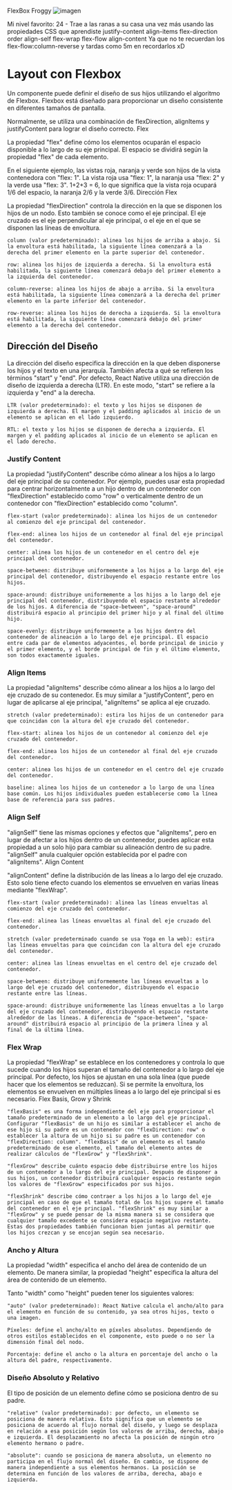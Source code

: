FlexBox Froggy
![imagen](https://github.com/LuIs-Dxd/movil_design_final/assets/45068622/de5cb53f-adc6-46be-b290-36cd519f0ef3)


Mi nivel favorito: 24 - Trae a las ranas a su casa una vez más usando las propiedades CSS que aprendiste
    justify-content
    align-items
    flex-direction
    order
    align-self
    flex-wrap
    flex-flow
    align-content
Ya que no te recuerdan los flex-flow:column-reverse y tardas como 5m en recordarlos xD

# Layout con Flexbox

Un componente puede definir el diseño de sus hijos utilizando el algoritmo de Flexbox. Flexbox está diseñado para proporcionar un diseño consistente en diferentes tamaños de pantalla.

Normalmente, se utiliza una combinación de flexDirection, alignItems y justifyContent para lograr el diseño correcto.
Flex

La propiedad "flex" define cómo los elementos ocuparán el espacio disponible a lo largo de su eje principal. El espacio se dividirá según la propiedad "flex" de cada elemento.

En el siguiente ejemplo, las vistas roja, naranja y verde son hijos de la vista contenedora con "flex: 1". La vista roja usa "flex: 1", la naranja usa "flex: 2" y la verde usa "flex: 3". 1+2+3 = 6, lo que significa que la vista roja ocupará 1/6 del espacio, la naranja 2/6 y la verde 3/6.
Dirección Flex

La propiedad "flexDirection" controla la dirección en la que se disponen los hijos de un nodo. Esto también se conoce como el eje principal. El eje cruzado es el eje perpendicular al eje principal, o el eje en el que se disponen las líneas de envoltura.

    column (valor predeterminado): alinea los hijos de arriba a abajo. Si la envoltura está habilitada, la siguiente línea comenzará a la derecha del primer elemento en la parte superior del contenedor.

    row: alinea los hijos de izquierda a derecha. Si la envoltura está habilitada, la siguiente línea comenzará debajo del primer elemento a la izquierda del contenedor.

    column-reverse: alinea los hijos de abajo a arriba. Si la envoltura está habilitada, la siguiente línea comenzará a la derecha del primer elemento en la parte inferior del contenedor.

    row-reverse: alinea los hijos de derecha a izquierda. Si la envoltura está habilitada, la siguiente línea comenzará debajo del primer elemento a la derecha del contenedor.

## Dirección del Diseño

La dirección del diseño especifica la dirección en la que deben disponerse los hijos y el texto en una jerarquía. También afecta a qué se refieren los términos "start" y "end". Por defecto, React Native utiliza una dirección de diseño de izquierda a derecha (LTR). En este modo, "start" se refiere a la izquierda y "end" a la derecha.

    LTR (valor predeterminado): el texto y los hijos se disponen de izquierda a derecha. El margen y el padding aplicados al inicio de un elemento se aplican en el lado izquierdo.

    RTL: el texto y los hijos se disponen de derecha a izquierda. El margen y el padding aplicados al inicio de un elemento se aplican en el lado derecho.

### Justify Content

La propiedad "justifyContent" describe cómo alinear a los hijos a lo largo del eje principal de su contenedor. Por ejemplo, puedes usar esta propiedad para centrar horizontalmente a un hijo dentro de un contenedor con "flexDirection" establecido como "row" o verticalmente dentro de un contenedor con "flexDirection" establecido como "column".

    flex-start (valor predeterminado): alinea los hijos de un contenedor al comienzo del eje principal del contenedor.

    flex-end: alinea los hijos de un contenedor al final del eje principal del contenedor.

    center: alinea los hijos de un contenedor en el centro del eje principal del contenedor.

    space-between: distribuye uniformemente a los hijos a lo largo del eje principal del contenedor, distribuyendo el espacio restante entre los hijos.

    space-around: distribuye uniformemente a los hijos a lo largo del eje principal del contenedor, distribuyendo el espacio restante alrededor de los hijos. A diferencia de "space-between", "space-around" distribuirá espacio al principio del primer hijo y al final del último hijo.

    space-evenly: distribuye uniformemente a los hijos dentro del contenedor de alineación a lo largo del eje principal. El espacio entre cada par de elementos adyacentes, el borde principal de inicio y el primer elemento, y el borde principal de fin y el último elemento, son todos exactamente iguales.

### Align Items

La propiedad "alignItems" describe cómo alinear a los hijos a lo largo del eje cruzado de su contenedor. Es muy similar a "justifyContent", pero en lugar de aplicarse al eje principal, "alignItems" se aplica al eje cruzado.

    stretch (valor predeterminado): estira los hijos de un contenedor para que coincidan con la altura del eje cruzado del contenedor.

    flex-start: alinea los hijos de un contenedor al comienzo del eje cruzado del contenedor.

    flex-end: alinea los hijos de un contenedor al final del eje cruzado del contenedor.

    center: alinea los hijos de un contenedor en el centro del eje cruzado del contenedor.

    baseline: alinea los hijos de un contenedor a lo largo de una línea base común. Los hijos individuales pueden establecerse como la línea base de referencia para sus padres.

### Align Self

"alignSelf" tiene las mismas opciones y efectos que "alignItems", pero en lugar de afectar a los hijos dentro de un contenedor, puedes aplicar esta propiedad a un solo hijo para cambiar su alineación dentro de su padre. "alignSelf" anula cualquier opción establecida por el padre con "alignItems".
Align Content

"alignContent" define la distribución de las líneas a lo largo del eje cruzado. Esto solo tiene efecto cuando los elementos se envuelven en varias líneas mediante "flexWrap".

    flex-start (valor predeterminado): alinea las líneas envueltas al comienzo del eje cruzado del contenedor.

    flex-end: alinea las líneas envueltas al final del eje cruzado del contenedor.

    stretch (valor predeterminado cuando se usa Yoga en la web): estira las líneas envueltas para que coincidan con la altura del eje cruzado del contenedor.

    center: alinea las líneas envueltas en el centro del eje cruzado del contenedor.

    space-between: distribuye uniformemente las líneas envueltas a lo largo del eje cruzado del contenedor, distribuyendo el espacio restante entre las líneas.

    space-around: distribuye uniformemente las líneas envueltas a lo largo del eje cruzado del contenedor, distribuyendo el espacio restante alrededor de las líneas. A diferencia de "space-between", "space-around" distribuirá espacio al principio de la primera línea y al final de la última línea.

### Flex Wrap

La propiedad "flexWrap" se establece en los contenedores y controla lo que sucede cuando los hijos superan el tamaño del contenedor a lo largo del eje principal. Por defecto, los hijos se ajustan en una sola línea (que puede hacer que los elementos se reduzcan). Si se permite la envoltura, los elementos se envuelven en múltiples líneas a lo largo del eje principal si es necesario.
Flex Basis, Grow y Shrink

    "flexBasis" es una forma independiente del eje para proporcionar el tamaño predeterminado de un elemento a lo largo del eje principal. Configurar "flexBasis" de un hijo es similar a establecer el ancho de ese hijo si su padre es un contenedor con "flexDirection: row" o establecer la altura de un hijo si su padre es un contenedor con "flexDirection: column". "flexBasis" de un elemento es el tamaño predeterminado de ese elemento, el tamaño del elemento antes de realizar cálculos de "flexGrow" y "flexShrink".

    "flexGrow" describe cuánto espacio debe distribuirse entre los hijos de un contenedor a lo largo del eje principal. Después de disponer a sus hijos, un contenedor distribuirá cualquier espacio restante según los valores de "flexGrow" especificados por sus hijos.

    "flexShrink" describe cómo contraer a los hijos a lo largo del eje principal en caso de que el tamaño total de los hijos supere el tamaño del contenedor en el eje principal. "flexShrink" es muy similar a "flexGrow" y se puede pensar de la misma manera si se considera que cualquier tamaño excedente se considera espacio negativo restante. Estas dos propiedades también funcionan bien juntas al permitir que los hijos crezcan y se encojan según sea necesario.

### Ancho y Altura

La propiedad "width" especifica el ancho del área de contenido de un elemento. De manera similar, la propiedad "height" especifica la altura del área de contenido de un elemento.

Tanto "width" como "height" pueden tener los siguientes valores:

    "auto" (valor predeterminado): React Native calcula el ancho/alto para el elemento en función de su contenido, ya sea otros hijos, texto o una imagen.

    Píxeles: define el ancho/alto en píxeles absolutos. Dependiendo de otros estilos establecidos en el componente, esto puede o no ser la dimensión final del nodo.

    Porcentaje: define el ancho o la altura en porcentaje del ancho o la altura del padre, respectivamente.

### Diseño Absoluto y Relativo

El tipo de posición de un elemento define cómo se posiciona dentro de su padre.

    "relative" (valor predeterminado): por defecto, un elemento se posiciona de manera relativa. Esto significa que un elemento se posiciona de acuerdo al flujo normal del diseño, y luego se desplaza en relación a esa posición según los valores de arriba, derecha, abajo e izquierda. El desplazamiento no afecta la posición de ningún otro elemento hermano o padre.

    "absolute": cuando se posiciona de manera absoluta, un elemento no participa en el flujo normal del diseño. En cambio, se dispone de manera independiente a sus elementos hermanos. La posición se determina en función de los valores de arriba, derecha, abajo e izquierda.
